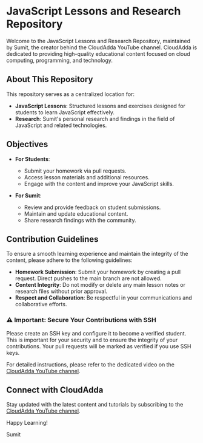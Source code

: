 # JavaScript Lessons and Research Repository

Welcome to the JavaScript Lessons and Research Repository, maintained by Sumit, the creator behind the CloudAdda YouTube channel. CloudAdda is dedicated to providing high-quality educational content focused on cloud computing, programming, and technology.

## About This Repository

This repository serves as a centralized location for:
- **JavaScript Lessons**: Structured lessons and exercises designed for students to learn JavaScript effectively.
- **Research**: Sumit's personal research and findings in the field of JavaScript and related technologies.

## Objectives

- **For Students**: 
  - Submit your homework via pull requests.
  - Access lesson materials and additional resources.
  - Engage with the content and improve your JavaScript skills.
  
- **For Sumit**: 
  - Review and provide feedback on student submissions.
  - Maintain and update educational content.
  - Share research findings with the community.

## Contribution Guidelines

To ensure a smooth learning experience and maintain the integrity of the content, please adhere to the following guidelines:
- **Homework Submission**: Submit your homework by creating a pull request. Direct pushes to the main branch are not allowed.
- **Content Integrity**: Do not modify or delete any main lesson notes or research files without prior approval.
- **Respect and Collaboration**: Be respectful in your communications and collaborative efforts.

### ⚠️ Important: Secure Your Contributions with SSH

Please create an SSH key and configure it to become a verified student. This is important for your security and to ensure the integrity of your contributions. Your pull requests will be marked as verified if you use SSH keys.

For detailed instructions, please refer to the dedicated video on the [CloudAdda YouTube channel](https://www.youtube.com/@cloudadda.001).

## Connect with CloudAdda

Stay updated with the latest content and tutorials by subscribing to the [CloudAdda YouTube channel](https://www.youtube.com/@cloudadda.001).

Happy Learning!

Sumit
